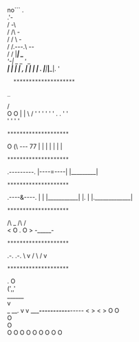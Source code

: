 no```
        . \
      .'-    \
     /       -\  
    / /\  -    \
   / /   \    - \
  / /.---.\   -- \
 / / |___| \___   \
'-|   _ _   ' _  __\
  |  |   |   |    , 
  |  |   |   |    . 
  |__|___|___|. '
```  
  ********************                    
```
    _
  /   \
 O     O
 |     |
  \   /
   '  '
    '  '
     '  '
     .  .
    '   '     
    '   '
      '   '

```
********************
```
   O
  (\\
--- 77
   |
   |
   |
   |
   |
   |
   |
```
********************
```

 .---------.
 |----=----|
 |_________|
```
********************
```
   .----&----.
  |           |
  |___________|
 |.             |
 |._____________|
```
********************
```
   /\ _ /\ 
  /       \
 <  O . O  >
   -_____-
```
********************
```
  .-. .-.
  \  v  /
   \   /
     v
```
********************
```
.         O   
         (',,'               
       ______          
           v              
_ __. v       v   _________----___-------___-----
     < <o> <o> >
       <      >
          O
            O        
             O      
                O        
             O
          O
         O
        O
            O
             O
          O
        O
       O
```